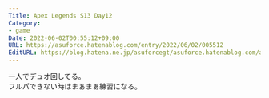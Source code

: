 ```yaml
---
Title: Apex Legends S13 Day12
Category:
- game
Date: 2022-06-02T00:55:12+09:00
URL: https://asuforce.hatenablog.com/entry/2022/06/02/005512
EditURL: https://blog.hatena.ne.jp/asuforcegt/asuforce.hatenablog.com/atom/entry/13574176438098120622
---
```


一人でデュオ回してる。  
フルパできない時はまぁまぁ練習になる。
